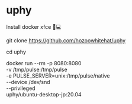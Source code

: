 # uphy
Install docker  xfce 📱💻


git clone https://github.com/hozoowhitehat/uphy

cd uphy

docker run --rm -p 8080:8080 \
  -v /tmp/pulse:/tmp/pulse \
  -e PULSE_SERVER=unix:/tmp/pulse/native \
  --device /dev/snd \
  --privileged \
  uphy/ubuntu-desktop-jp:20.04
